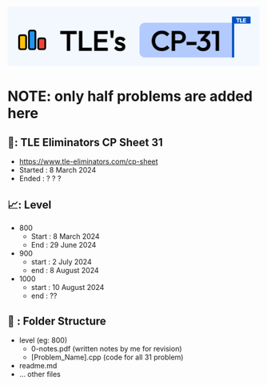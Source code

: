![TLE CP31 logo](image.png)

# NOTE: only half problems are added here

## 📜: TLE Eliminators CP Sheet 31

- https://www.tle-eliminators.com/cp-sheet
- Started : 8 March 2024
- Ended : ? ? ?

## 📈: Level

- 800
  - Start : 8 March 2024
  - End   : 29 June 2024
- 900
  - start : 2 July 2024
  - end   : 8 August 2024
- 1000
  - start : 10 August 2024
  - end   : ??

## 📂 : Folder Structure
- level (eg: 800)
  - 0-notes.pdf (written notes by me for revision)
  - [Problem_Name].cpp (code for all 31 problem)
- readme.md
- ... other files
